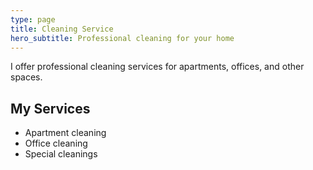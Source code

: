 ```yaml
---
type: page
title: Cleaning Service
hero_subtitle: Professional cleaning for your home
---
```


I offer professional cleaning services for apartments, offices, and other spaces.

## My Services

- Apartment cleaning
- Office cleaning
- Special cleanings
